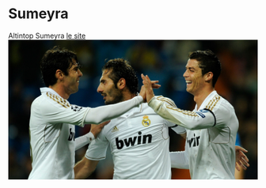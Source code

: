 # Sumeyra
Altintop Sumeyra
[le site](https://www.youtube.com/) 
![Mais qui est-ce](650e00b17acc631d35309278478336ce19bd5371.jpg)
